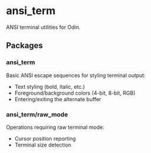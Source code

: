 # ansi_term

ANSI terminal utilities for Odin.

## Packages

### ansi_term
Basic ANSI escape sequences for styling terminal output:
- Text styling (bold, italic, etc.)
- Foreground/background colors (4-bit, 8-bit, RGB)
- Entering/exiting the alternate buffer

### ansi_term/raw_mode
Operations requiring raw terminal mode:
- Cursor position reporting
- Terminal size detection 
